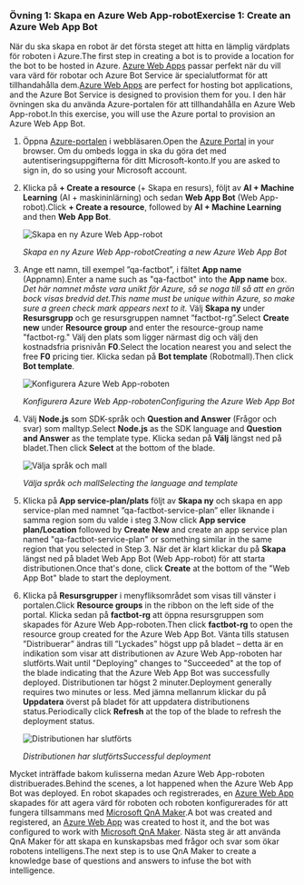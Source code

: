 ### <a name="exercise-1-create-an-azure-web-app-bot"></a><span data-ttu-id="9701f-101">Övning 1: Skapa en Azure Web App-robot</span><span class="sxs-lookup"><span data-stu-id="9701f-101">Exercise 1: Create an Azure Web App Bot</span></span>

<span data-ttu-id="9701f-102">När du ska skapa en robot är det första steget att hitta en lämplig värdplats för roboten i Azure.</span><span class="sxs-lookup"><span data-stu-id="9701f-102">The first step in creating a bot is to provide a location for the bot to be hosted in Azure.</span></span> <span data-ttu-id="9701f-103">[Azure Web Apps](https://azure.microsoft.com/services/app-service/web/) passar perfekt när du vill vara värd för robotar och Azure Bot Service är specialutformat för att tillhandahålla dem.</span><span class="sxs-lookup"><span data-stu-id="9701f-103">[Azure Web Apps](https://azure.microsoft.com/services/app-service/web/) are perfect for hosting bot applications, and the Azure Bot Service is designed to provision them for you.</span></span> <span data-ttu-id="9701f-104">I den här övningen ska du använda Azure-portalen för att tillhandahålla en Azure Web App-robot.</span><span class="sxs-lookup"><span data-stu-id="9701f-104">In this exercise, you will use the Azure portal to provision an Azure Web App Bot.</span></span>

1. <span data-ttu-id="9701f-105">Öppna [Azure-portalen](https://portal.azure.com) i webbläsaren.</span><span class="sxs-lookup"><span data-stu-id="9701f-105">Open the [Azure Portal](https://portal.azure.com) in your browser.</span></span> <span data-ttu-id="9701f-106">Om du ombeds logga in ska du göra det med autentiseringsuppgifterna för ditt Microsoft-konto.</span><span class="sxs-lookup"><span data-stu-id="9701f-106">If you are asked to sign in, do so using your Microsoft account.</span></span>

1. <span data-ttu-id="9701f-107">Klicka på **+ Create a resource** (+ Skapa en resurs), följt av **AI + Machine Learning** (AI + maskininlärning) och sedan **Web App Bot** (Web App-robot).</span><span class="sxs-lookup"><span data-stu-id="9701f-107">Click **+ Create a resource**, followed by **AI + Machine Learning** and then **Web App Bot**.</span></span>
 
    ![Skapa en ny Azure Web App-robot](../images/new-bot-service.png)

    <span data-ttu-id="9701f-109">_Skapa en ny Azure Web App-robot_</span><span class="sxs-lookup"><span data-stu-id="9701f-109">_Creating a new Azure Web App Bot_</span></span>
  
1. <span data-ttu-id="9701f-110">Ange ett namn, till exempel ”qa-factbot”, i fältet **App name** (Appnamn).</span><span class="sxs-lookup"><span data-stu-id="9701f-110">Enter a name such as "qa-factbot" into the **App name** box.</span></span> <span data-ttu-id="9701f-111">*Det här namnet måste vara unikt för Azure, så se noga till så att en grön bock visas bredvid det.*</span><span class="sxs-lookup"><span data-stu-id="9701f-111">*This name must be unique within Azure, so make sure a green check mark appears next to it.*</span></span> <span data-ttu-id="9701f-112">Välj **Skapa ny** under **Resursgrupp** och ge resursgruppen namnet ”factbot-rg”.</span><span class="sxs-lookup"><span data-stu-id="9701f-112">Select **Create new** under **Resource group** and enter the resource-group name "factbot-rg."</span></span> <span data-ttu-id="9701f-113">Välj den plats som ligger närmast dig och välj den kostnadsfria prisnivån **F0**.</span><span class="sxs-lookup"><span data-stu-id="9701f-113">Select the location nearest you and select the free **F0** pricing tier.</span></span> <span data-ttu-id="9701f-114">Klicka sedan på **Bot template** (Robotmall).</span><span class="sxs-lookup"><span data-stu-id="9701f-114">Then click **Bot template**.</span></span>

    ![Konfigurera Azure Web App-roboten](../images/portal-start-bot-creation.png)

    <span data-ttu-id="9701f-116">_Konfigurera Azure Web App-roboten_</span><span class="sxs-lookup"><span data-stu-id="9701f-116">_Configuring the Azure Web App Bot_</span></span>

1. <span data-ttu-id="9701f-117">Välj **Node.js** som SDK-språk och **Question and Answer** (Frågor och svar) som malltyp.</span><span class="sxs-lookup"><span data-stu-id="9701f-117">Select **Node.js** as the SDK language and **Question and Answer** as the template type.</span></span> <span data-ttu-id="9701f-118">Klicka sedan på **Välj** längst ned på bladet.</span><span class="sxs-lookup"><span data-stu-id="9701f-118">Then click **Select** at the bottom of the blade.</span></span>   
  
    ![Välja språk och mall](../images/portal-select-template.png)

    <span data-ttu-id="9701f-120">_Välja språk och mall_</span><span class="sxs-lookup"><span data-stu-id="9701f-120">_Selecting the language and template_</span></span>

1. <span data-ttu-id="9701f-121">Klicka på **App service-plan/plats** följt av **Skapa ny** och skapa en app service-plan med namnet ”qa-factbot-service-plan” eller liknande i samma region som du valde i steg 3.</span><span class="sxs-lookup"><span data-stu-id="9701f-121">Now click **App service plan/Location** followed by **Create New** and create an app service plan named "qa-factbot-service-plan" or something similar in the same region that you selected in Step 3.</span></span> <span data-ttu-id="9701f-122">När det är klart klickar du på **Skapa** längst ned på bladet Web App Bot (Web App-robot) för att starta distributionen.</span><span class="sxs-lookup"><span data-stu-id="9701f-122">Once that's done, click **Create** at the bottom of the "Web App Bot" blade to start the deployment.</span></span> 

1. <span data-ttu-id="9701f-123">Klicka på **Resursgrupper** i menyfliksområdet som visas till vänster i portalen.</span><span class="sxs-lookup"><span data-stu-id="9701f-123">Click **Resource groups** in the ribbon on the left side of the portal.</span></span> <span data-ttu-id="9701f-124">Klicka sedan på **factbot-rg** att öppna resursgruppen som skapades för Azure Web App-roboten.</span><span class="sxs-lookup"><span data-stu-id="9701f-124">Then click **factbot-rg** to open the resource group created for the Azure Web App Bot.</span></span> <span data-ttu-id="9701f-125">Vänta tills statusen ”Distribuerar” ändras till ”Lyckades” högst upp på bladet – detta är en indikation som visar att distributionen av Azure Web App-roboten har slutförts.</span><span class="sxs-lookup"><span data-stu-id="9701f-125">Wait until "Deploying" changes to "Succeeded" at the top of the blade indicating that the Azure Web App Bot was successfully deployed.</span></span> <span data-ttu-id="9701f-126">Distributionen tar högst 2 minuter.</span><span class="sxs-lookup"><span data-stu-id="9701f-126">Deployment generally requires two minutes or less.</span></span> <span data-ttu-id="9701f-127">Med jämna mellanrum klickar du på **Uppdatera** överst på bladet för att uppdatera distributionens status.</span><span class="sxs-lookup"><span data-stu-id="9701f-127">Periodically click **Refresh** at the top of the blade to refresh the deployment status.</span></span>

    ![Distributionen har slutförts](../images/deployment-succeeded.png)

    <span data-ttu-id="9701f-129">_Distributionen har slutförts_</span><span class="sxs-lookup"><span data-stu-id="9701f-129">_Successful deployment_</span></span>
  
<span data-ttu-id="9701f-130">Mycket inträffade bakom kulisserna medan Azure Web App-roboten distribuerades.</span><span class="sxs-lookup"><span data-stu-id="9701f-130">Behind the scenes, a lot happened when the Azure Web App Bot was deployed.</span></span> <span data-ttu-id="9701f-131">En robot skapades och registrerades, en [Azure Web App](https://azure.microsoft.com/services/app-service/web/) skapades för att agera värd för roboten och roboten konfigurerades för att fungera tillsammans med [Microsoft QnA Maker](https://www.qnamaker.ai/).</span><span class="sxs-lookup"><span data-stu-id="9701f-131">A bot was created and registered, an [Azure Web App](https://azure.microsoft.com/services/app-service/web/) was created to host it, and the bot was configured to work with [Microsoft QnA Maker](https://www.qnamaker.ai/).</span></span> <span data-ttu-id="9701f-132">Nästa steg är att använda QnA Maker för att skapa en kunskapsbas med frågor och svar som ökar robotens intelligens.</span><span class="sxs-lookup"><span data-stu-id="9701f-132">The next step is to use QnA Maker to create a knowledge base of questions and answers to infuse the bot with intelligence.</span></span>